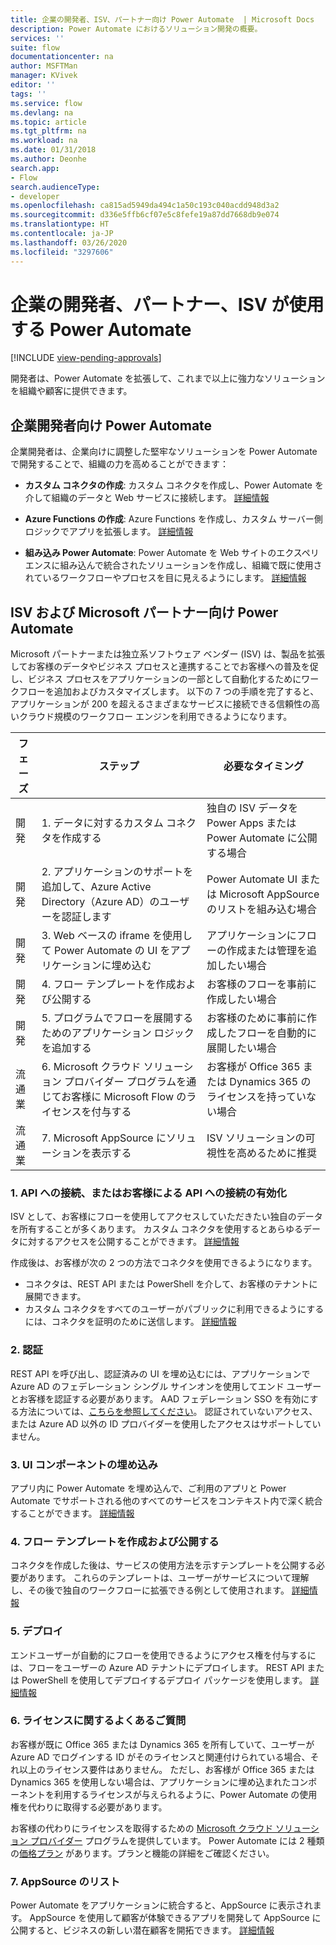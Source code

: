 ```yaml
---
title: 企業の開発者、ISV、パートナー向け Power Automate  | Microsoft Docs
description: Power Automate におけるソリューション開発の概要。
services: ''
suite: flow
documentationcenter: na
author: MSFTMan
manager: KVivek
editor: ''
tags: ''
ms.service: flow
ms.devlang: na
ms.topic: article
ms.tgt_pltfrm: na
ms.workload: na
ms.date: 01/31/2018
ms.author: Deonhe
search.app:
- Flow
search.audienceType:
- developer
ms.openlocfilehash: ca815ad5949da494c1a50c193c040acdd948d3a2
ms.sourcegitcommit: d336e5ffb6cf07e5c8fefe19a87dd7668db9e074
ms.translationtype: HT
ms.contentlocale: ja-JP
ms.lasthandoff: 03/26/2020
ms.locfileid: "3297606"
---
```

# <a name="power-automate-for-enterprise-developers-isvs-and-partners"></a>企業の開発者、パートナー、ISV が使用する Power Automate
[!INCLUDE [view-pending-approvals](../includes/cc-rebrand.md)]

開発者は、Power Automate を拡張して、これまで以上に強力なソリューションを組織や顧客に提供できます。

## <a name="power-automate-for-enterprise-developers"></a>企業開発者向け Power Automate

企業開発者は、企業向けに調整した堅牢なソリューションを Power Automate で開発することで、組織の力を高めることができます：

- **カスタム コネクタの作成**: カスタム コネクタを作成し、Power Automate を介して組織のデータと Web サービスに接続します。 [詳細情報](https://docs.microsoft.com/connectors/custom-connectors/)

- **Azure Functions の作成**: Azure Functions を作成し、カスタム サーバー側ロジックでアプリを拡張します。 [詳細情報](/azure/azure-functions/app-service-export-api-to-powerapps-and-flow)

- **組み込み Power Automate**: Power Automate  を Web サイトのエクスペリエンスに組み込んで統合されたソリューションを作成し、組織で既に使用されているワークフローやプロセスを目に見えるようにします。 [詳細情報](embed-flow-dev.md)

## <a name="power-automate-for-isvs-and-microsoft-partners"></a>ISV および Microsoft パートナー向け Power Automate

Microsoft パートナーまたは独立系ソフトウェア ベンダー (ISV) は、製品を拡張してお客様のデータやビジネス プロセスと連携することでお客様への普及を促し、ビジネス プロセスをアプリケーションの一部として自動化するためにワークフローを追加およびカスタマイズします。 以下の 7 つの手順を完了すると、アプリケーションが 200 を超えるさまざまなサービスに接続できる信頼性の高いクラウド規模のワークフロー エンジンを利用できるようになります。

| フェーズ | ステップ | 必要なタイミング |
| --- | --- | --- |
| 開発 | 1. データに対するカスタム コネクタを作成する | 独自の ISV データを Power Apps または Power Automate に公開する場合 |
| 開発 | 2. アプリケーションのサポートを追加して、Azure Active Directory（Azure AD）のユーザーを認証します | Power Automate UI または Microsoft AppSource のリストを組み込む場合 | 
| 開発 | 3. Web ベースの iframe を使用して Power Automate の UI をアプリケーションに埋め込む | アプリケーションにフローの作成または管理を追加したい場合 | 
| 開発 | 4. フロー テンプレートを作成および公開する | お客様のフローを事前に作成したい場合 | 
| 開発 | 5. プログラムでフローを展開するためのアプリケーション ロジックを追加する | お客様のために事前に作成したフローを自動的に展開したい場合 | 
| 流通業 | 6. Microsoft クラウド ソリューション プロバイダー プログラムを通じてお客様に Microsoft Flow のライセンスを付与する | お客様が Office 365 または Dynamics 365 のライセンスを持っていない場合 |
| 流通業 | 7. Microsoft AppSource にソリューションを表示する | ISV ソリューションの可視性を高めるために推奨 |

### <a name="1-connecting-to-your-apis-or-enabling-customers-to-connect-to-your-apis"></a>1. API への接続、またはお客様による API への接続の有効化

ISV として、お客様にフローを使用してアクセスしていただきたい独自のデータを所有することが多くあります。 カスタム コネクタを使用するとあらゆるデータに対するアクセスを公開することができます。 [詳細情報](https://docs.microsoft.com/connectors/custom-connectors/)

作成後は、お客様が次の 2 つの方法でコネクタを使用できるようになります。
- コネクタは、REST API または PowerShell を介して、お客様のテナントに展開できます。
- カスタム コネクタをすべてのユーザーがパブリックに利用できるようにするには、コネクタを証明のために送信します。 [詳細情報](https://docs.microsoft.com/connectors/custom-connectors/submit-certification)

### <a name="2-authentication"></a>2. 認証 

REST API を呼び出し、認証済みの UI を埋め込むには、アプリケーションで Azure AD のフェデレーション シングル サインオンを使用してエンド ユーザーとお客様を認証する必要があります。 AAD フェデレーション SSO を有効にする方法については、[こちらを参照してください](https://identity.microsoft.com/)。 認証されていないアクセス、または Azure AD 以外の ID プロバイダーを使用したアクセスはサポートしていません。 

### <a name="3-embedding-ui-components"></a>3. UI コンポーネントの埋め込み

アプリ内に Power Automate を埋め込んで、ご利用のアプリと Power Automate でサポートされる他のすべてのサービスをコンテキスト内で深く統合することができます。 [詳細情報](embed-flow-dev.md)

### <a name="4-create-and-publish-flow-templates"></a>4. フロー テンプレートを作成および公開する

コネクタを作成した後は、サービスの使用方法を示すテンプレートを公開する必要があります。 これらのテンプレートは、ユーザーがサービスについて理解し、その後で独自のワークフローに拡張できる例として使用されます。 [詳細情報](../publish-a-template.md)

### <a name="5-deployment"></a>5. デプロイ

エンドユーザーが自動的にフローを使用できるようにアクセス権を付与するには、フローをユーザーの Azure AD テナントにデプロイします。 REST API または PowerShell を使用してデプロイするデプロイ パッケージを使用します。 [詳細情報](https://docs.microsoft.com/powerapps/export-import-packages)

### <a name="6-licensing"></a>6. ライセンスに関するよくあるご質問

お客様が既に Office 365 または Dynamics 365 を所有していて、ユーザーが Azure AD でログインする ID がそのライセンスと関連付けられている場合、それ以上のライセンス要件はありません。 ただし、お客様が Office 365 または Dynamics 365 を使用しない場合は、アプリケーションに埋め込まれたコンポーネントを利用するライセンスが与えられるように、Power Automate の使用権を代わりに取得する必要があります。

お客様の代わりにライセンスを取得するための [Microsoft クラウド ソリューション プロバイダー](https://partner.microsoft.com/cloud-solution-provider) プログラムを提供しています。 Power Automate には 2 種類の[価格プラン](https://flow.microsoft.com/pricing/) があります。プランと機能の詳細をご確認ください。

### <a name="7-list-on-appsource"></a>7. AppSource のリスト

Power Automate をアプリケーションに統合すると、AppSource に表示されます。 AppSource を使用して顧客が体験できるアプリを開発して AppSource に公開すると、ビジネスの新しい潜在顧客を開拓できます。 [詳細情報](dev-appsource-test-drive.md)

